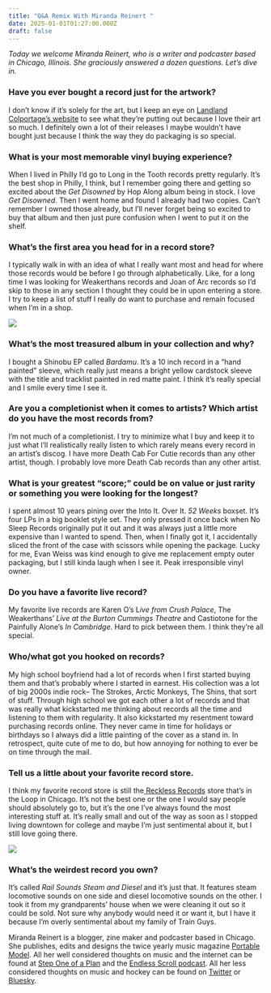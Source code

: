 ```yaml
---
title: "Q&A Remix With Miranda Reinert "
date: 2025-01-01T01:27:00.000Z
draft: false
---
```

*Today we welcome Miranda Reinert, who is a writer and podcaster based in Chicago, Illinois. She graciously answered a dozen questions. Let’s dive in.*

### Have you ever bought a record just for the artwork? 

I don’t know if it’s solely for the art, but I keep an eye on [Landland Colportage’s website](https://landland.bigcartel.com/category/5-our-record-label) to see what they’re putting out because I love their art so much. I definitely own a lot of their releases I maybe wouldn’t have bought just because I think the way they do packaging is so special. 

### What is your most memorable vinyl buying experience?

When I lived in Philly I’d go to Long in the Tooth records pretty regularly. It’s the best shop in Philly, I think, but I remember going there and getting so excited about the *Get Disowned* by Hop Along album being in stock. I love *Get Disowned*. Then I went home and found I already had two copies. Can’t remember I owned those already, but I’ll never forget being so excited to buy that album and then just pure confusion when I went to put it on the shelf.

### What’s the first area you head for in a record store?

I typically walk in with an idea of what I really want most and head for where those records would be before I go through alphabetically. Like, for a long time I was looking for Weakerthans records and Joan of Arc records so I’d skip to those in any section I thought they could be in upon entering a store. I try to keep a list of stuff I really do want to purchase and remain focused when I’m in a shop.

![](/images/upload/img_9762-2-.jpg)

### What’s the most treasured album in your collection and why? 

I bought a Shinobu EP called *Bardamu*. It’s a 10 inch record in a “hand painted” sleeve, which really just means a bright yellow cardstock sleeve with the title and tracklist painted in red matte paint. I think it’s really special and I smile every time I see it. 

### Are you a completionist when it comes to artists? Which artist do you have the most records from?

I’m not much of a completionist. I try to minimize what I buy and keep it to just what I’ll realistically really listen to which rarely means every record in an artist’s discog. I have more Death Cab For Cutie records than any other artist, though. I probably love more Death Cab records than any other artist.

### What is your greatest “score;” could be on value or just rarity or something you were looking for the longest?

I spent almost 10 years pining over the Into It. Over It. *52 Weeks* boxset. It’s four LPs in a big booklet style set. They only pressed it once back when No Sleep Records originally put it out and it was always just a little more expensive than I wanted to spend. Then, when I finally got it, I accidentally sliced the front of the case with scissors while opening the package. Lucky for me, Evan Weiss was kind enough to give me replacement empty outer packaging, but I still kinda laugh when I see it. Peak irresponsible vinyl owner. 

### Do you have a favorite live record?

My favorite live records are Karen O’s L*ive from Crush Palace*, The Weakerthans’ *Live at the Burton Cummings Theatre* and Castiotone for the Painfully Alone’s *In Cambridge*. Hard to pick between them. I think they’re all special.

### Who/what got you hooked on records?

My high school boyfriend had a lot of records when I first started buying them and that’s probably where I started in earnest. His collection was a lot of big 2000s indie rock– The Strokes, Arctic Monkeys, The Shins, that sort of stuff. Through high school we got each other a lot of records and that was really what kickstarted me thinking about records all the time and listening to them with regularity. It also kickstarted my resentment toward purchasing records online. They never came in time for holidays or birthdays so I always did a little painting of the cover as a stand in. In retrospect, quite cute of me to do, but how annoying for nothing to ever be on time through the mail.

### Tell us a little about your favorite record store.

I think my favorite record store is still the[ Reckless Records](https://www.reckless.com/) store that’s in the Loop in Chicago. It’s not the best one or the one I would say people should absolutely go to, but it’s the one I’ve always found the most interesting stuff at. It’s really small and out of the way as soon as I stopped living downtown for college and maybe I’m just sentimental about it, but I still love going there.

![](/images/upload/miranda.png)

### What’s the weirdest record you own?

It’s called *Rail Sounds Steam and Diesel* and it’s just that. It features steam locomotive sounds on one side and diesel locomotive sounds on the other. I took it from my grandparents’ house when we were cleaning it out so it could be sold. Not sure why anybody would need it or want it, but I have it because I’m overly sentimental about my family of Train Guys.

Miranda Reinert is a blogger, zine maker and podcaster based in Chicago. She publishes, edits and designs the twice yearly music magazine [Portable Model](https://www.twoflatpress.com/shop). All her well considered thoughts on music and the internet can be found at [Step One of a Plan](https://www.aplan.fyi/) and the [Endless Scroll podcast](https://podcasts.apple.com/us/podcast/endless-scroll/id1451338059). All her less considered thoughts on music and hockey can be found on [Twitter](https://x.com/mirandareinert) or [Bluesky](https://bsky.app/profile/mirandareinert.bsky.social).
